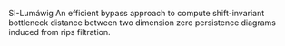 SI-Lumáwig
An efficient bypass approach to compute shift-invariant bottleneck distance between two dimension zero persistence diagrams induced from rips filtration.
